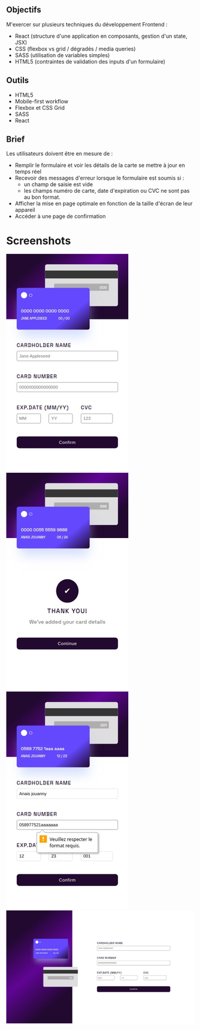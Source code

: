 ## Objectifs

M'exercer sur plusieurs techniques du développement Frontend :

- React (structure d'une application en composants, gestion d'un state, JSX)
- CSS (flexbox vs grid / dégradés / media queries)
- SASS (utilisation de variables simples)
- HTML5 (contraintes de validation des inputs d'un formulaire)

## Outils

- HTML5
- Mobile-first workflow
- Flexbox et CSS Grid
- SASS
- React

## Brief

Les utilisateurs doivent être en mesure de :

- Remplir le formulaire et voir les détails de la carte se mettre à jour en temps réel
- Recevoir des messages d'erreur lorsque le formulaire est soumis si :
  - un champ de saisie est vide
  - les champs numéro de carte, date d'expiration ou CVC ne sont pas au bon format.
- Afficher la mise en page optimale en fonction de la taille d'écran de leur appareil
- Accéder à une page de confirmation

# Screenshots

![mobile_initial_state](src/assets/mobile_initialState.jpeg)
![mobile_valid_form](src/assets/mobile_validForm.jpeg)
![error_form](src/assets/error_form.jpeg)
![desktop_version](src/assets/desktop.jpeg)
